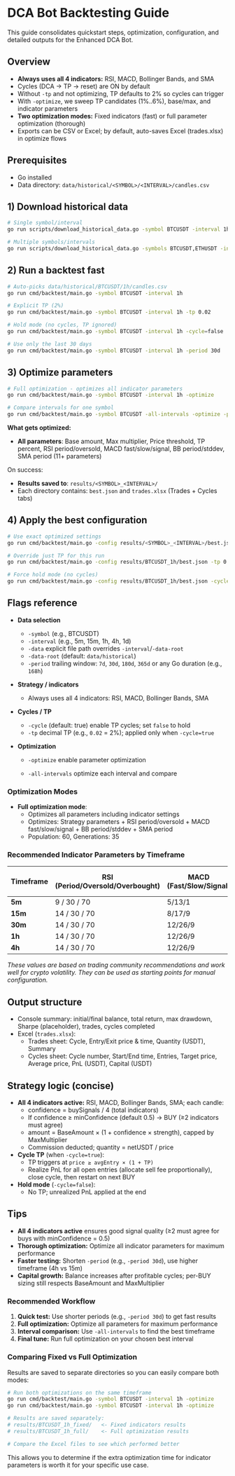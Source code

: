 # DCA Bot Backtesting Guide

This guide consolidates quickstart steps, optimization, configuration, and detailed outputs for the Enhanced DCA Bot.

## Overview

- **Always uses all 4 indicators:** RSI, MACD, Bollinger Bands, and SMA
- Cycles (DCA -> TP -> reset) are ON by default
- Without `-tp` and not optimizing, TP defaults to 2% so cycles can trigger
- With `-optimize`, we sweep TP candidates (1%..6%), base/max, and indicator parameters
- **Two optimization modes:** Fixed indicators (fast) or full parameter optimization (thorough)
- Exports can be CSV or Excel; by default, auto-saves Excel (trades.xlsx) in optimize flows

## Prerequisites

- Go installed
- Data directory: `data/historical/<SYMBOL>/<INTERVAL>/candles.csv`

## 1) Download historical data

```bash
# Single symbol/interval
go run scripts/download_historical_data.go -symbol BTCUSDT -interval 1h

# Multiple symbols/intervals
go run scripts/download_historical_data.go -symbols BTCUSDT,ETHUSDT -intervals 1h,4h
```

## 2) Run a backtest fast

```bash
# Auto-picks data/historical/BTCUSDT/1h/candles.csv
go run cmd/backtest/main.go -symbol BTCUSDT -interval 1h

# Explicit TP (2%)
go run cmd/backtest/main.go -symbol BTCUSDT -interval 1h -tp 0.02

# Hold mode (no cycles, TP ignored)
go run cmd/backtest/main.go -symbol BTCUSDT -interval 1h -cycle=false

# Use only the last 30 days
go run cmd/backtest/main.go -symbol BTCUSDT -interval 1h -period 30d
```

## 3) Optimize parameters

```bash
# Full optimization - optimizes all indicator parameters
go run cmd/backtest/main.go -symbol BTCUSDT -interval 1h -optimize

# Compare intervals for one symbol
go run cmd/backtest/main.go -symbol BTCUSDT -all-intervals -optimize -period 30d


```

**What gets optimized:**

- **All parameters**: Base amount, Max multiplier, Price threshold, TP percent, RSI period/oversold, MACD fast/slow/signal, BB period/stddev, SMA period (11+ parameters)

On success:

- **Results saved to**: `results/<SYMBOL>_<INTERVAL>/`
- Each directory contains: `best.json` and `trades.xlsx` (Trades + Cycles tabs)

## 4) Apply the best configuration

```bash
# Use exact optimized settings
go run cmd/backtest/main.go -config results/<SYMBOL>_<INTERVAL>/best.json

# Override just TP for this run
go run cmd/backtest/main.go -config results/BTCUSDT_1h/best.json -tp 0.025

# Force hold mode (no cycles)
go run cmd/backtest/main.go -config results/BTCUSDT_1h/best.json -cycle=false
```

## Flags reference

- **Data selection**
  - `-symbol` (e.g., BTCUSDT)
  - `-interval` (e.g., 5m, 15m, 1h, 4h, 1d)
  - `-data` explicit file path overrides `-interval`/`-data-root`
  - `-data-root` (default: `data/historical`)
  - `-period` trailing window: `7d`, `30d`, `180d`, `365d` or any Go duration (e.g., `168h`)
- **Strategy / indicators**
  - Always uses all 4 indicators: RSI, MACD, Bollinger Bands, SMA
- **Cycles / TP**
  - `-cycle` (default: true) enable TP cycles; set `false` to hold
  - `-tp` decimal TP (e.g., `0.02` = 2%); applied only when `-cycle=true`
- **Optimization**

  - `-optimize` enable parameter optimization

  - `-all-intervals` optimize each interval and compare

### Optimization Modes

- **Full optimization mode**:
  - Optimizes all parameters including indicator settings
  - Optimizes: Strategy parameters + RSI period/oversold + MACD fast/slow/signal + BB period/stddev + SMA period
  - Population: 60, Generations: 35

### Recommended Indicator Parameters by Timeframe

| Timeframe | RSI (Period/Oversold/Overbought) | MACD (Fast/Slow/Signal) | BB (Period/Std Dev) | SMA (Period) |
| --------- | -------------------------------- | ----------------------- | ------------------- | ------------ |
| **5m**    | 9 / 30 / 70                      | 5/13/1                  | 10 / 2              | 9            |
| **15m**   | 14 / 30 / 70                     | 8/17/9                  | 20 / 2              | 21           |
| **30m**   | 14 / 30 / 70                     | 12/26/9                 | 20 / 2              | 50           |
| **1h**    | 14 / 30 / 70                     | 12/26/9                 | 20 / 2              | 50           |
| **4h**    | 14 / 30 / 70                     | 12/26/9                 | 20 / 2              | 100          |

_These values are based on trading community recommendations and work well for crypto volatility. They can be used as starting points for manual configuration._

## Output structure

- Console summary: initial/final balance, total return, max drawdown, Sharpe (placeholder), trades, cycles completed
- Excel (`trades.xlsx`):
  - Trades sheet: Cycle, Entry/Exit price & time, Quantity (USDT), Summary
  - Cycles sheet: Cycle number, Start/End time, Entries, Target price, Average price, PnL (USDT), Capital (USDT)

## Strategy logic (concise)

- **All 4 indicators active:** RSI, MACD, Bollinger Bands, SMA; each candle:
  - confidence = buySignals / 4 (total indicators)
  - If confidence ≥ minConfidence (default 0.5) -> BUY (≥2 indicators must agree)
  - amount = BaseAmount × (1 + confidence × strength), capped by MaxMultiplier
  - Commission deducted; quantity = netUSDT / price
- **Cycle TP** (when `-cycle=true`):
  - TP triggers at `price ≥ avgEntry × (1 + TP)`
  - Realize PnL for all open entries (allocate sell fee proportionally), close cycle, then restart on next BUY
- **Hold mode** (`-cycle=false`):
  - No TP; unrealized PnL applied at the end

## Tips

- **All 4 indicators active** ensures good signal quality (≥2 must agree for buys with minConfidence = 0.5)
- **Thorough optimization:** Optimize all indicator parameters for maximum performance
- **Faster testing:** Shorten `-period` (e.g., `-period 30d`), use higher timeframe (4h vs 15m)
- **Capital growth:** Balance increases after profitable cycles; per-BUY sizing still respects BaseAmount and MaxMultiplier

### Recommended Workflow

1. **Quick test:** Use shorter periods (e.g., `-period 30d`) to get fast results
2. **Full optimization:** Optimize all parameters for maximum performance
3. **Interval comparison:** Use `-all-intervals` to find the best timeframe
4. **Final tune:** Run full optimization on your chosen best interval

### Comparing Fixed vs Full Optimization

Results are saved to separate directories so you can easily compare both modes:

```bash
# Run both optimizations on the same timeframe
go run cmd/backtest/main.go -symbol BTCUSDT -interval 1h -optimize
go run cmd/backtest/main.go -symbol BTCUSDT -interval 1h -optimize

# Results are saved separately:
# results/BTCUSDT_1h_fixed/   <- Fixed indicators results
# results/BTCUSDT_1h_full/    <- Full optimization results

# Compare the Excel files to see which performed better
```

This allows you to determine if the extra optimization time for indicator parameters is worth it for your specific use case.
